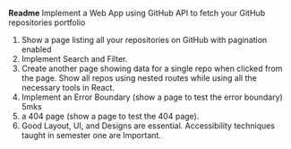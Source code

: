 **﻿Readme**
Implement a Web App using GitHub API to fetch your GitHub repositories portfolio
1.	Show a page listing all your repositories on GitHub with pagination enabled 
2. Implement Search and Filter. 
3.	Create another page showing data for a single repo when clicked from the page. Show all repos using nested routes while using all the necessary tools in React.
4.	Implement an Error Boundary (show a page to test the error boundary) 5mks
5.	a 404 page  (show a page to test the 404 page).
6.	Good Layout, UI, and Designs are essential. Accessibility techniques taught in semester one are Important. 
